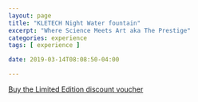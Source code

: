 ```yaml
---
layout: page
title: "KLETECH Night Water fountain"
excerpt: "Where Science Meets Art aka The Prestige"
categories: experience
tags: [ experience ]

date: 2019-03-14T08:08:50-04:00

---
```



[Buy the Limited Edition  discount voucher](https://ti.to/the-hd-tour/hd-limited-edition-march)
